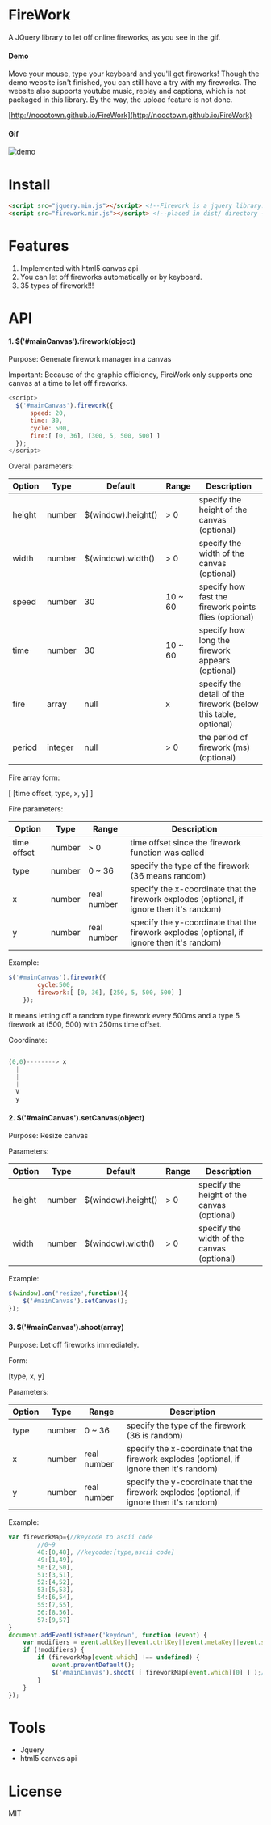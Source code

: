 # FireWork
A JQuery library to let off online fireworks, as you see in the gif.

#### Demo

Move your mouse, type your keyboard and you'll get fireworks! Though the demo website isn't finished, you can still have a try with my fireworks. The website also supports youtube music, replay and captions, which is not packaged in this library. By the way, the upload feature is not done.

[http://noootown.github.io/FireWork](http://noootown.github.io/FireWork)

#### Gif

![demo](img/firework.gif)

# Install
~~~ html
<script src="jquery.min.js"></script> <!--Firework is a jquery library!!!-->
<script src="firework.min.js"></script> <!--placed in dist/ directory -->
~~~

# Features

1. Implemented with html5 canvas api
2. You can let off fireworks automatically or by  keyboard.
3. 35 types of firework!!!

# API

#### 1. $('#mainCanvas').firework(object)

Purpose:
  Generate firework manager in a canvas 

Important:
  Because of the graphic efficiency, FireWork only supports one canvas at a time to let off fireworks.

~~~ javascript
<script>
  $('#mainCanvas').firework({
      speed: 20,
      time: 30,
      cycle: 500,
      fire:[ [0, 36], [300, 5, 500, 500] ]
  });
</script>

~~~

Overall parameters:

Option | Type | Default | Range | Description
------ | ---- | ------- | ----- | -----------
height | number | $(window).height() | > 0 | specify the height of the canvas (optional)
width | number | $(window).width() | > 0 | specify the width of the canvas (optional)
speed | number | 30 | 10 ~ 60 | specify how fast the firework points flies (optional)
time | number | 30 | 10 ~ 60 | specify how long the firework appears (optional)
fire | array  | null | x | specify the detail of the firework (below this table, optional)
period | integer | null | > 0 | the period of firework (ms) (optional)


Fire array form:

[ [time offset, type, x, y] ]

Fire parameters:

Option | Type | Range | Description
------ | ---- | ----- | -----------
time offset | number | > 0 | time offset since the firework function was called
type | number | 0 ~ 36 | specify the type of the firework (36 means random)
x | number | real number | specify the x-coordinate that the firework explodes (optional, if ignore then it's random)
y | number | real number | specify the y-coordinate that the firework explodes (optional, if ignore then it's random)

Example:
~~~ javascript
$('#mainCanvas').firework({
        cycle:500,
        firework:[ [0, 36], [250, 5, 500, 500] ]
    });
~~~ 
It means letting off a random type firework every 500ms and a type 5 firework at (500, 500) with 250ms time offset.

Coordinate:

~~~javascript

(0,0)--------> x
  |
  |
  |
  V
  y

~~~

#### 2. $('#mainCanvas').setCanvas(object)

Purpose:
  Resize canvas

Parameters:

Option | Type | Default | Range | Description
------ | ---- | ------- | ----- | -----------
height | number | $(window).height() | > 0 | specify the height of the canvas (optional)
width | number | $(window).width() | > 0 | specify the width of the canvas (optional)
  
Example:
~~~javascript
$(window).on('resize',function(){
    $('#mainCanvas').setCanvas();
});
~~~

#### 3. $('#mainCanvas').shoot(array)

Purpose:
  Let off fireworks immediately.

Form:

[type, x, y]

Parameters:

Option | Type | Range | Description
------ | ---- | ----- | -----------
type | number | 0 ~ 36 | specify the type of the firework (36 is random)
x | number | real number | specify the x-coordinate that the firework explodes (optional, if ignore then it's random)
y | number | real number | specify the y-coordinate that the firework explodes (optional, if ignore then it's random)

Example:
~~~ javascript
var fireworkMap={//keycode to ascii code
        //0~9
        48:[0,48], //keycode:[type,ascii code]
        49:[1,49],
        50:[2,50],
        51:[3,51],
        52:[4,52],
        53:[5,53],
        54:[6,54],
        55:[7,55],
        56:[8,56],
        57:[9,57]
}
document.addEventListener('keydown', function (event) {
    var modifiers = event.altKey||event.ctrlKey||event.metaKey||event.shiftKey;//加了這些key就不行
    if (!modifiers) {
        if (fireworkMap[event.which] !== undefined) {
            event.preventDefault();
            $('#mainCanvas').shoot( [ fireworkMap[event.which][0] ] );//random x and y
        }
    }
});
~~~ 

# Tools

- Jquery
- html5 canvas api

# License
MIT
